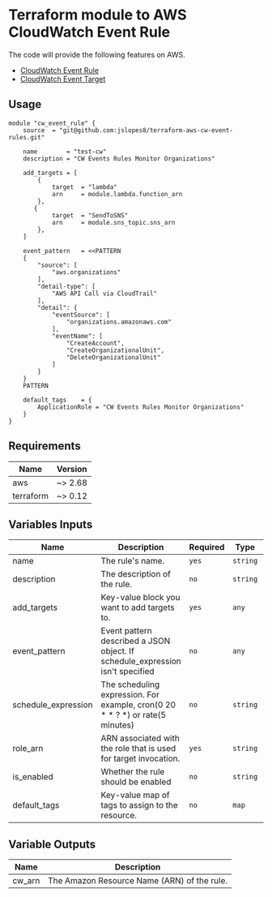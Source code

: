 # Terraform module to AWS CloudWatch Event Rule

The code will provide the following features on AWS.
* [CloudWatch Event Rule](https://www.terraform.io/docs/providers/aws/r/cloudwatch_event_rule.html)
* [CloudWatch Event Target](https://www.terraform.io/docs/providers/aws/r/cloudwatch_event_target.html)


## Usage
```hcl
module "cw_event_rule" {
    source  = "git@github.com:jslopes8/terraform-aws-cw-event-rules.git"

    name        = "test-cw"
    description = "CW Events Rules Monitor Organizations"

    add_targets = [
        {
            target  = "lambda"
            arn     = module.lambda.function_arn
        },
       {
            target  = "SendToSNS"
            arn     = module.sns_topic.sns_arn
        },
    ]

    event_pattern   = <<PATTERN
    {
        "source": [
            "aws.organizations"
        ],
        "detail-type": [
            "AWS API Call via CloudTrail"
        ],
        "detail": {
            "eventSource": [
                "organizations.amazonaws.com"
            ],
            "eventName": [
                "CreateAccount",
                "CreateOrganizationalUnit",
                "DeleteOrganizationalUnit"
            ]
        }
    }
    PATTERN

    default_tags    = {
        ApplicationRole = "CW Events Rules Monitor Organizations"
    }
}
```

## Requirements
| Name | Version |
| ---- | ------- |
| aws | ~> 2.68 |
| terraform | ~> 0.12 

<!-- BEGINNING OF PRE-COMMIT-TERRAFORM DOCS HOOK -->
## Variables Inputs
| Name | Description | Required | Type | Default |
| ---- | ----------- | -------- | ---- | ------- |
| name | The rule's name. | `yes` | `string` | ` ` |
| description | The description of the rule. | `no` | `string` | `null` |
| add_targets | Key-value block you want to add targets to. | `yes` | `any` | ` ` |
| event_pattern | Event pattern described a JSON object. If schedule_expression isn't specified | `no` | `any` | ` ` |
| schedule_expression | The scheduling expression. For example, cron(0 20 * * ? *) or rate(5 minutes) |  `no` | `string` | ` ` |
| role_arn | ARN associated with the role that is used for target invocation. | `yes` | `string` | ` ` |
| is_enabled | Whether the rule should be enabled | `no` | `string` | `true` |
| default_tags | Key-value map of tags to assign to the resource. | `no` | `map` | `{ }` |

## Variable Outputs
<!-- END OF PRE-COMMIT-TERRAFORM DOCS HOOK -->
| Name | Description |
| ---- | ----------- |
| cw_arn | The Amazon Resource Name (ARN) of the rule. |
